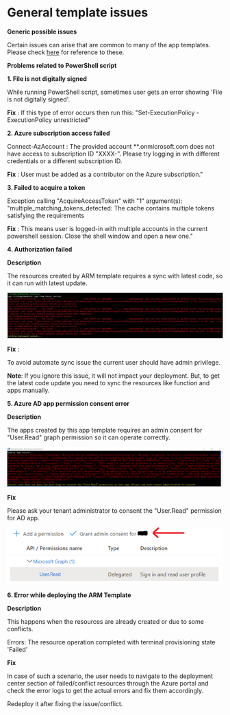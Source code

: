 # **General template issues**

**Generic possible issues**

Certain issues can arise that are common to many of the app templates. Please check [here](https://github.com/OfficeDev/microsoft-teams-stickers-app/wiki/Troubleshooting)  for reference to these.

**Problems related to PowerShell script**

**1. File is not digitally signed**

While running PowerShell script, sometimes user gets an error showing &#39;File is not digitally signed&#39;.

**Fix** : If this type of error occurs then run this: &quot;Set-ExecutionPolicy -ExecutionPolicy unrestricted&quot;

**2. Azure subscription access failed**

Connect-AzAccount : The provided account \*\*.onmicrosoft.com does not have access to subscription ID &quot;XXXX-&quot;. Please try logging in with different credentials or a different subscription ID.

**Fix** : User must be added as a contributor on the Azure subscription.&quot;

**3. Failed to acquire a token**

Exception calling &quot;AcquireAccessToken&quot; with &quot;1&quot; argument(s): &quot;multiple\_matching\_tokens\_detected: The cache contains multiple tokens satisfying the requirements

**Fix** : This means user is logged-in with multiple accounts in the current powershell session. Close the shell window and open a new one.&quot;

**4. Authorization failed**

**Description**

The resources created by ARM template requires a sync with latest code, so it can run with latest update.

![Powershell deployment guide](images/Authorization_failed.png)

**Fix** :

To avoid automate sync issue the current user should have admin privilege.

**Note**: If you ignore this issue, it will not impact your deployment. But, to get the latest code update you need to sync the resources like function and apps manually. 


**5. Azure AD app permission consent error**

**Description**

The apps created by this app template requires an admin consent for &quot;User.Read&quot; graph permission so it can operate correctly.

![Powershell deployment guide](images/consent_error.png)

**Fix**

Please ask your tenant administrator to consent the &quot;User.Read&quot; permission for AD app.

![Powershell deployment guide](images/graph_access.png)

**6. Error while deploying the ARM Template**

**Description**

This happens when the resources are already created or due to some conflicts.

Errors: The resource operation completed with terminal provisioning state &#39;Failed&#39;

**Fix**

In case of such a scenario, the user needs to navigate to the deployment center section of failed/conflict resources through the Azure portal and check the error logs to get the actual errors and fix them accordingly.

Redeploy it after fixing the issue/conflict.
